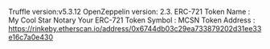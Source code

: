 Truffle version:v5.3.12 
OpenZeppelin version: 2.3.
 ERC-721 Token Name : My Cool Star Notary
Your ERC-721 Token Symbol : MCSN
Token Address : https://rinkeby.etherscan.io/address/0x6744db03c29ea733879202d31ee33e16c7a0e430